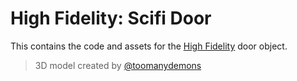 # High Fidelity: Scifi Door

This contains the code and assets for the [High Fidelity](https://highfidelity.com) door object.

> 3D model created by [@toomanydemons](https://sketchfab.com/models/8b6abdcd786b46fc9cf8d57f06ae2263)
